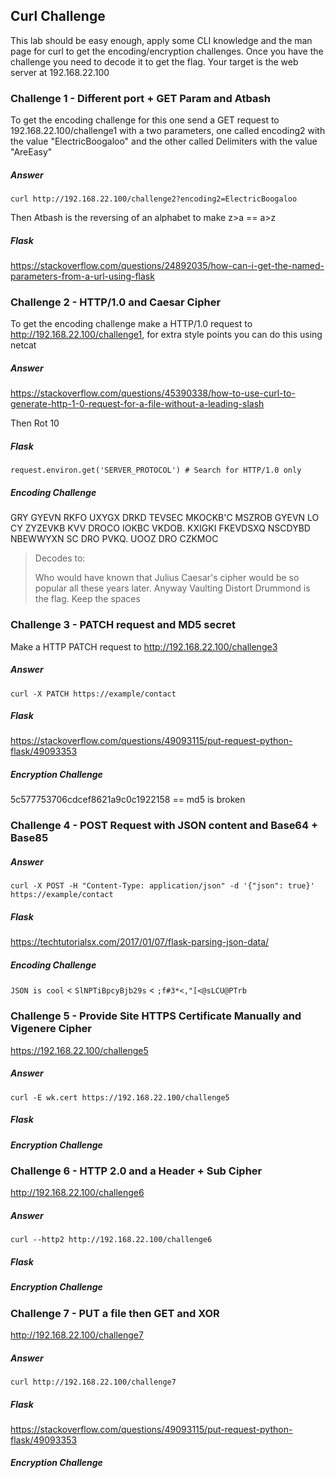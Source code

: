 ## Curl Challenge

This lab should be easy enough, apply some CLI knowledge and the man page for curl to get the encoding/encryption challenges. Once you have the challenge you need to decode it to get the flag. Your target is the web server at 192.168.22.100



### Challenge 1 - Different port + GET Param and Atbash

To get the encoding challenge for this one send a GET request to 192.168.22.100/challenge1 with a two parameters, one called encoding2 with the value "ElectricBoogaloo" and the other called Delimiters with the value "AreEasy"

##### Answer

`curl http://192.168.22.100/challenge2?encoding2=ElectricBoogaloo`

Then Atbash is the reversing of an alphabet to make z>a == a>z

##### Flask

https://stackoverflow.com/questions/24892035/how-can-i-get-the-named-parameters-from-a-url-using-flask


### Challenge 2 - HTTP/1.0 and Caesar Cipher

To get the encoding challenge make a HTTP/1.0 request to http://192.168.22.100/challenge1, for extra style points you can do this using netcat

##### Answer

https://stackoverflow.com/questions/45390338/how-to-use-curl-to-generate-http-1-0-request-for-a-file-without-a-leading-slash

Then Rot 10

##### Flask

`request.environ.get('SERVER_PROTOCOL') # Search for HTTP/1.0 only`

##### Encoding Challenge

GRY GYEVN RKFO UXYGX DRKD TEVSEC MKOCKB'C MSZROB GYEVN LO CY ZYZEVKB KVV DROCO IOKBC VKDOB. KXIGKI FKEVDSXQ NSCDYBD NBEWWYXN SC DRO PVKQ. UOOZ DRO CZKMOC

> Decodes to:
>
> Who would have known that Julius Caesar's cipher would be so popular all these years later. Anyway Vaulting Distort Drummond is the flag. Keep the spaces



### Challenge 3 - PATCH request and MD5 secret

Make a HTTP PATCH request to http://192.168.22.100/challenge3

##### Answer

`curl -X PATCH https://example/contact`

##### Flask

https://stackoverflow.com/questions/49093115/put-request-python-flask/49093353


##### Encryption Challenge

 5c577753706cdcef8621a9c0c1922158 == md5 is broken



### Challenge 4 - POST Request with JSON content and Base64 + Base85

##### Answer

`curl -X POST -H "Content-Type: application/json" -d '{"json": true}' https://example/contact`

##### Flask

https://techtutorialsx.com/2017/01/07/flask-parsing-json-data/

##### Encoding Challenge 

`JSON is cool` < `SlNPTiBpcyBjb29s` < `;f#3*<,"[<@sLCU@PTrb`



### Challenge 5 - Provide Site HTTPS Certificate Manually and Vigenere Cipher

https://192.168.22.100/challenge5

##### Answer

`curl -E wk.cert https://192.168.22.100/challenge5`

##### Flask




##### Encryption Challenge





### Challenge 6 - HTTP 2.0 and a Header + Sub Cipher

http://192.168.22.100/challenge6

##### Answer

`curl --http2 http://192.168.22.100/challenge6`

##### Flask




##### Encryption Challenge





### Challenge 7 - PUT a file then GET and XOR

http://192.168.22.100/challenge7

##### Answer

`curl http://192.168.22.100/challenge7`

##### Flask

https://stackoverflow.com/questions/49093115/put-request-python-flask/49093353


##### Encryption Challenge

